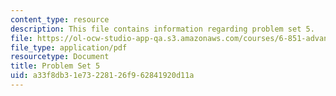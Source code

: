 ```yaml
---
content_type: resource
description: This file contains information regarding problem set 5.
file: https://ol-ocw-studio-app-qa.s3.amazonaws.com/courses/6-851-advanced-data-structures-spring-2012/a33f8db31e73228126f962841920d11a_MIT6_851S12_ps5.pdf
file_type: application/pdf
resourcetype: Document
title: Problem Set 5
uid: a33f8db3-1e73-2281-26f9-62841920d11a
---
```

